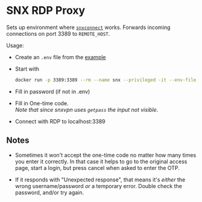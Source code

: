 # SNX RDP Proxy

Sets up environment where [`snxconnect`](https://github.com/schlatterbeck/snxvpn) works.
Forwards incoming connections on port 3389 to `REMOTE_HOST`.

Usage:

- Create an `.env` file from the [example](./example.env)
- Start with

  ```sh
  docker run -p 3389:3389 --rm --name snx --privileged -it --env-file .env goshaza/snx-rdp-proxy
  ```

- Fill in password (if not in .env)
- Fill in One-time code.  
  _Note that since snxvpn uses `getpass` the input not visible_.
- Connect with RDP to localhost:3389

## Notes

- Sometimes it won't accept the one-time code no matter how many times you enter it correctly.
  In that case it helps to go to the original access page, start a login, but press cancel when asked to enter the OTP.

- If it responds with "Unexpected response", that means it's _either_ the wrong username/password _or_ a temporary error.
  Double check the password, and/or try again.

